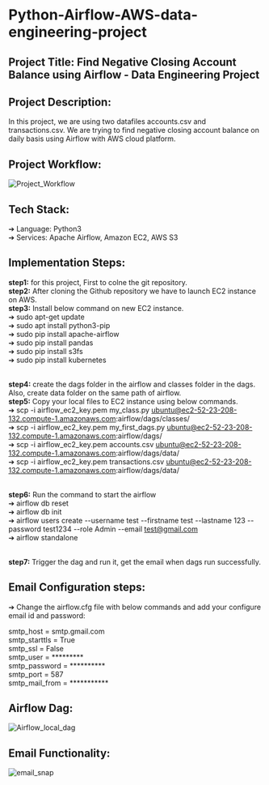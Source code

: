 # Python-Airflow-AWS-data-engineering-project
## Project Title: Find Negative Closing Account Balance using Airflow - Data Engineering Project

## Project Description: 
In this project, we are using two datafiles accounts.csv and transactions.csv. We are trying to find negative closing account balance on daily basis using Airflow with AWS cloud platform.

## Project Workflow:

![Project_Workflow](https://github.com/Urvashi-Patel/Python-Airflow-AWS-data-engineering-project-/assets/34763147/0063a7b3-e6e3-4b0a-baa5-203d0b0c6241)

## Tech Stack:
➔ Language: Python3 <br>
➔ Services: Apache Airflow, Amazon EC2, AWS S3

## Implementation Steps:

**step1:** for this project, First to colne the git repository. <br>
**step2:** After cloning the Github repository we have to launch EC2 instance on AWS. <br>
**step3:** Install below command on new EC2 instance. <br>
        ➔ sudo apt-get update <br/>
	➔ sudo apt install python3-pip <br/>
	➔ sudo pip install apache-airflow <br/>
	➔ sudo pip install pandas <br/>
	➔ sudo pip install s3fs <br/>
	➔ sudo pip install kubernetes <br/><br/>

**step4:** create the dags folder in the airflow and classes folder in the dags. Also, create data folder on the same path of airflow. <br/>
**step5:** Copy your local files to EC2 instance using below commands.<br/>
	➔ scp -i airflow_ec2_key.pem my_class.py ubuntu@ec2-52-23-208-132.compute-1.amazonaws.com:airflow/dags/classes/<br/>
	➔ scp -i airflow_ec2_key.pem my_first_dags.py ubuntu@ec2-52-23-208-132.compute-1.amazonaws.com:airflow/dags/<br/>
	➔ scp -i airflow_ec2_key.pem accounts.csv ubuntu@ec2-52-23-208-132.compute-1.amazonaws.com:airflow/dags/data/<br/>
	➔ scp -i airflow_ec2_key.pem transactions.csv ubuntu@ec2-52-23-208-132.compute-1.amazonaws.com:airflow/dags/data/<br/><br/>

**step6:** Run the command to start the airflow<br/>
	 ➔ airflow db reset <br/>
	 ➔ airflow db init<br/>
	 ➔ airflow users create --username test --firstname test --lastname 123 --password test1234 --role Admin --email test@gmail.com<br/>
	 ➔ airflow standalone<br/><br/>

**step7:** Trigger the dag and run it, get the email when dags run successfully.<br/>

## Email Configuration steps:

➔ Change the airflow.cfg file with below commands and add your configure email id and password:<br/>

smtp_host = smtp.gmail.com <br/>
smtp_starttls = True <br/>
smtp_ssl = False <br/>
smtp_user = ********* <br/>
smtp_password = ********** <br/>
smtp_port = 587 <br/>
smtp_mail_from = *********** <br/>

## Airflow Dag:

![Airflow_local_dag](https://github.com/Urvashi-Patel/Python-Airflow-AWS-data-engineering-project-/assets/34763147/3377a8d2-150d-4bd7-a6c7-9512f73934a8)

## Email Functionality:

![email_snap](https://github.com/Urvashi-Patel/Python-Airflow-AWS-data-engineering-project-/assets/34763147/44601c38-c40c-4979-b8fb-c1ee4eba4c26)


